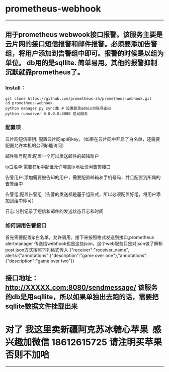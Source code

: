 # prometheus-webhook

 ---
用于prometheus webwook接口报警。该服务主要是云片网的接口短信报警和邮件报警。必须要添加告警组，将用户添加到告警组中即可。报警的时候是以组为单位。
 db用的是sqllite. 简单易用。其他的报警抑制 沉默就靠prometheus了。
 ---
 
### Install：
 ```
 git clone https://github.com/prometheus-zh/prometheus-webhook.git
 cd prometheus-webhook 
 python manager.py syncdb # 设置登录admin的账号密码 
 python runserver 0.0.0.0:8080 启动服务
 
```


### 配置项

云片网短信密钥: 配置云片网api的key。（如果在云片网中开启了白名单，还需要配置允许本机的公网Ip能访问）

邮件账号配置:配置一个可以发送邮件的邮箱账户

ip白名单:需要在Ip中配置允许哪些Ip地址访问告警接口

告警用户:添加需要被告知的用户，需要配置邮箱和手机号码，并且配置到所属的告警组中

告警组:配置告警组（告警的发送都是基于组形式，所以必须配置好组，将用户添加到组中即可）

日志:分别记录了短信和邮件的发送状态日志和时间

### 如何调用告警接口

首先需要配置ip白名单，允许调用。接下来按照格式发送到接口,prometheus alertmanager 传送给webhook也是这些json，这个web服务只是对json做了解析
post json方式按照下列格式传入 {"receiver":"receiver_name",\
alerts:{"annotations":{"description":"game over one"},"annotations": {"description":"game over two"}}

接口地址：http://XXXXX.com:8080/sendmessage/ 
该服务的db是用sqllite，所以如果单独出去跑的话，需要把sqllite数据文件挂载出来
---
# 对了 我这里卖新疆阿克苏冰糖心苹果  感兴趣加微信 18612615725 请注明买苹果 否则不加哈
---

